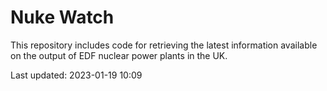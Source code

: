 # Nuke Watch

This repository includes code for retrieving the latest information available on the output of EDF nuclear power plants in the UK.

Last updated: 2023-01-19 10:09